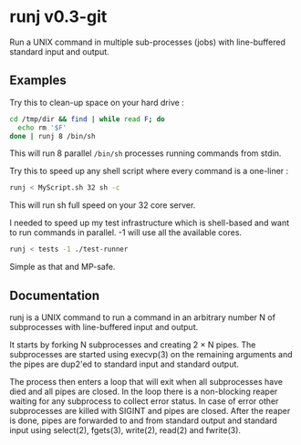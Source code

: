 # runj v0.3-git

Run a UNIX command in multiple sub-processes (jobs) with
line-buffered standard input and output.


## Examples

Try this to clean-up space on your hard drive :

```sh
cd /tmp/dir && find | while read F; do
  echo rm '$F'
done | runj 8 /bin/sh
```

This will run 8 parallel `/bin/sh` processes running commands from
stdin.

Try this to speed up any shell script where every command is a
one-liner :

```sh
runj < MyScript.sh 32 sh -c
```

This will run sh full speed on your 32 core server.

I needed to speed up my test infrastructure which is shell-based
and want to run commands in parallel. -1 will use all the
available cores.

```sh
runj < tests -1 ./test-runner
```

Simple as that and MP-safe.


## Documentation

runj is a UNIX command to run a command in an arbitrary number N of
subprocesses with line-buffered input and output.

It starts by forking N subprocesses and creating 2 × N pipes. The
subprocesses are started using execvp(3) on the remaining arguments
and the pipes are dup2'ed to standard input and standard output.

The process then enters a loop that will exit when all subprocesses have
died and all pipes are closed. In the loop there is a non-blocking
reaper waiting for any subprocess to collect error status. In case of
error other subprocesses are killed with SIGINT and pipes are closed.
After the reaper is done, pipes are forwarded to and from standard
output and standard input using select(2), fgets(3), write(2), read(2)
and fwrite(3).
